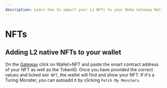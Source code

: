 ```yaml
---
description: Learn how to import your L2 NFTs to your Boba Gateway Wallet
---
```


# NFTs

## Adding L2 native NFTs to your wallet

On the [Gateway](https://gateway.boba.network) click on Wallet>NFT and paste the smart contract address of your NFT as well as the TokenID. Once you have provided the correct values and licked `Add NFT`, the wallet will find and show your NFT. If it's a Turing Monster, you can autoadd it by clicking `Fetch My Monsters`.
